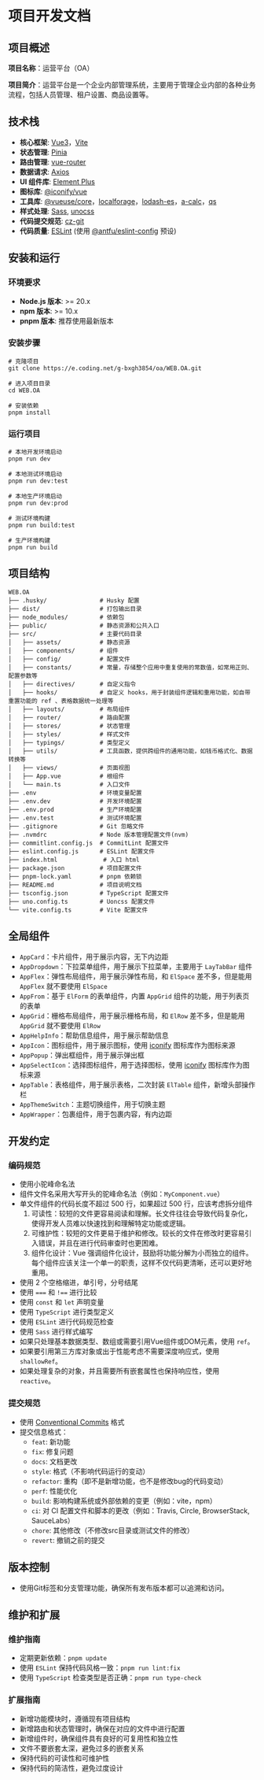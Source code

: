# 项目开发文档

## 项目概述 


**项目名称**：运营平台（OA）

**项目简介**：运营平台是一个企业内部管理系统，主要用于管理企业内部的各种业务流程，包括人员管理、租户设置、商品设置等。

## 技术栈

- **核心框架**: [Vue3](https://cn.vuejs.org/)，[Vite](https://cn.vitejs.dev/)
- **状态管理**: [Pinia](https://pinia.vuejs.org/zh/)
- **路由管理**: [vue-router](https://router.vuejs.org/zh/)
- **数据请求**: [Axios](https://www.axios-http.cn/docs/intro)
- **UI 组件库**: [Element Plus](https://element-plus.org/zh-CN/#/zh-CN)
- **图标库**: [@iconify/vue](https://icones.js.org/)
- **工具库**: [@vueuse/core](https://vueuse.pages.dev/)，[localforage](https://localforage.docschina.org/)，[lodash-es](https://www.lodashjs.com/)，[a-calc](https://github.com/Autumn-one/a-calc-old/blob/main/README_ZH.md)，[qs](https://github.com/ljharb/qs?tab=readme-ov-file)
- **样式处理**: [Sass](https://sass-lang.com/), [unocss](https://unocss-cn.pages.dev/)
- **代码提交规范**: [cz-git](https://cz-git.qbb.sh/zh/)
- **代码质量**: [ESLint](https://eslint.org/) (使用 [@antfu/eslint-config](https://eslint-config.antfu.me/configs) 预设)

## 安装和运行

### 环境要求

- **Node.js 版本**: >= 20.x
- **npm 版本**: >= 10.x
- **pnpm 版本**: 推荐使用最新版本

### 安装步骤

```text
# 克隆项目
git clone https://e.coding.net/g-bxgh3854/oa/WEB.OA.git

# 进入项目目录
cd WEB.OA

# 安装依赖
pnpm install
```

### 运行项目

```text
# 本地开发环境启动
pnpm run dev

# 本地测试环境启动
pnpm run dev:test

# 本地生产环境启动
pnpm run dev:prod

# 测试环境构建
pnpm run build:test

# 生产环境构建
pnpm run build
```
## 项目结构

```text
WEB.OA
├── .husky/               # Husky 配置
├── dist/                 # 打包输出目录
├── node_modules/         # 依赖包
├── public/               # 静态资源和公共入口
├── src/                  # 主要代码目录
│   ├── assets/           # 静态资源
│   ├── components/       # 组件
│   ├── config/           # 配置文件
│   ├── constants/        # 常量，存储整个应用中重复使用的常数值，如常用正则、配置参数等
│   ├── directives/       # 自定义指令
│   ├── hooks/            # 自定义 hooks，用于封装组件逻辑和重用功能，如自带重置功能的 ref 、表格数据统一处理等
│   ├── layouts/          # 布局组件
│   ├── router/           # 路由配置
│   ├── stores/           # 状态管理
│   ├── styles/           # 样式文件
│   ├── typings/          # 类型定义
│   ├── utils/            # 工具函数，提供跨组件的通用功能，如钱币格式化、数据转换等
│   ├── views/            # 页面视图
│   ├── App.vue           # 根组件
│   └── main.ts           # 入口文件
├── .env                  # 环境变量配置
├── .env.dev              # 开发环境配置
├── .env.prod             # 生产环境配置
├── .env.test             # 测试环境配置
├── .gitignore            # Git 忽略文件
├── .nvmdrc               # Node 版本管理配置文件(nvm)
├── commitlint.config.js  # CommitLint 配置文件
├── eslint.config.js      # ESLint 配置文件
├── index.html             # 入口 html
├── package.json          # 项目配置文件
├── pnpm-lock.yaml        # pnpm 依赖锁
├── README.md             # 项目说明文档
├── tsconfig.json         # TypeScript 配置文件
├── uno.config.ts         # Uoncss 配置文件
└── vite.config.ts        # Vite 配置文件
```

## 全局组件

- `AppCard`：卡片组件，用于展示内容，无下内边距
- `AppDropdown`：下拉菜单组件，用于展示下拉菜单，主要用于 `LayTabBar` 组件
- `AppFlex`：弹性布局组件，用于展示弹性布局，和 `ElSpace` 差不多，但是能用 `AppFlex` 就不要使用 `ElSpace`
- `AppFrom`：基于 `ElForm` 的表单组件，内置 `AppGrid` 组件的功能，用于列表页的表单
- `AppGrid`：栅格布局组件，用于展示栅格布局，和 `ElRow` 差不多，但是能用 `AppGrid` 就不要使用 `ElRow`
- `AppHelpInfo`：帮助信息组件，用于展示帮助信息
- `AppIcon`：图标组件，用于展示图标，使用 [iconify](https://icones.js.org/) 图标库作为图标来源
- `AppPopup`：弹出框组件，用于展示弹出框
- `AppSelectIcon`：选择图标组件，用于选择图标，使用 [iconify](https://icones.js.org/) 图标库作为图标来源
- `AppTable`：表格组件，用于展示表格，二次封装 `ElTable` 组件，新增头部操作栏
- `AppThemeSwitch`：主题切换组件，用于切换主题
- `AppWrapper`：包裹组件，用于包裹内容，有内边距

## 开发约定

### 编码规范

- 使用小驼峰命名法
- 组件文件名采用大写开头的驼峰命名法（例如：`MyComponent.vue`）
- 单文件组件的代码长度不超过 500 行，如果超过 500 行，应该考虑拆分组件
  1. 可读性：较短的文件更容易阅读和理解。长文件往往会导致代码复杂化，使得开发人员难以快速找到和理解特定功能或逻辑。
  2. 可维护性：较短的文件更易于维护和修改。较长的文件在修改时更容易引入错误，并且在进行代码审查时也更困难。
  3. 组件化设计：Vue 强调组件化设计，鼓励将功能分解为小而独立的组件。每个组件应该关注一个单一的职责，这样不仅代码更清晰，还可以更好地重用。
- 使用 2 个空格缩进，单引号，分号结尾
- 使用 `===` 和 `!==` 进行比较
- 使用 `const` 和 `let` 声明变量
- 使用 `TypeScript` 进行类型定义
- 使用 `ESLint` 进行代码规范检查
- 使用 `Sass` 进行样式编写
- 如果只处理基本数据类型、数组或需要引用Vue组件或DOM元素，使用 `ref`。
- 如果要引用第三方库对象或出于性能考虑不需要深度响应式，使用 `shallowRef`。
- 如果处理复杂的对象，并且需要所有嵌套属性也保持响应性，使用 `reactive`。

### 提交规范
- 使用 [Conventional Commits](https://www.conventionalcommits.org/en/v1.0.0/) 格式
- 提交信息格式：
  - `feat`: 新功能
  - `fix`: 修复问题
  - `docs`: 文档更改
  - `style`: 格式（不影响代码运行的变动）
  - `refactor`: 重构（即不是新增功能，也不是修改bug的代码变动）
  - `perf`: 性能优化
  - `build`: 影响构建系统或外部依赖的变更（例如：vite，npm）
  - `ci`: 对 CI 配置文件和脚本的更改（例如：Travis, Circle, BrowserStack, SauceLabs）
  - `chore`: 其他修改（不修改src目录或测试文件的修改）
  - `revert`: 撤销之前的提交

## 版本控制
- 使用Git标签和分支管理功能，确保所有发布版本都可以追溯和访问。

## 维护和扩展

### 维护指南
- 定期更新依赖：`pnpm update`
- 使用 `ESLint` 保持代码风格一致：`pnpm run lint:fix`
- 使用 `TypeScript` 检查类型是否正确：`pnpm run type-check`

### 扩展指南
- 新增功能模块时，遵循现有项目结构
- 新增路由和状态管理时，确保在对应的文件中进行配置
- 新增组件时，确保组件具有良好的可复用性和独立性
- 文件不要嵌套太深，避免过多的嵌套关系
- 保持代码的可读性和可维护性
- 保持代码的简洁性，避免过度设计
